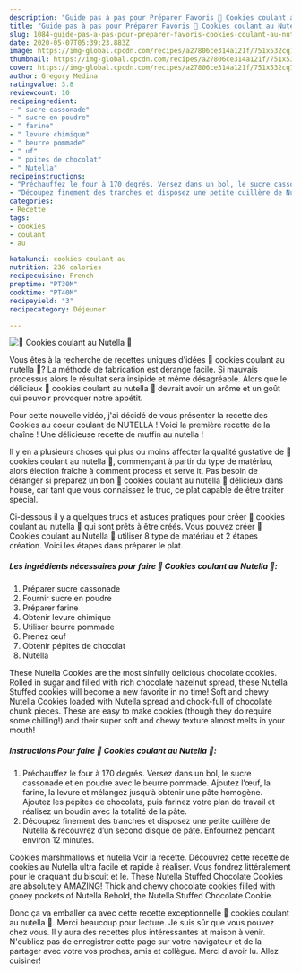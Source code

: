 ```yaml
---
description: "Guide pas à pas pour Préparer Favoris 🍫 Cookies coulant au Nutella 🍫"
title: "Guide pas à pas pour Préparer Favoris 🍫 Cookies coulant au Nutella 🍫"
slug: 1084-guide-pas-a-pas-pour-preparer-favoris-cookies-coulant-au-nutella
date: 2020-05-07T05:39:23.883Z
image: https://img-global.cpcdn.com/recipes/a27806ce314a121f/751x532cq70/🍫-cookies-coulant-au-nutella-🍫-photo-principale-de-la-recette.jpg
thumbnail: https://img-global.cpcdn.com/recipes/a27806ce314a121f/751x532cq70/🍫-cookies-coulant-au-nutella-🍫-photo-principale-de-la-recette.jpg
cover: https://img-global.cpcdn.com/recipes/a27806ce314a121f/751x532cq70/🍫-cookies-coulant-au-nutella-🍫-photo-principale-de-la-recette.jpg
author: Gregory Medina
ratingvalue: 3.8
reviewcount: 10
recipeingredient:
- " sucre cassonade"
- " sucre en poudre"
- " farine"
- " levure chimique"
- " beurre pommade"
- " uf"
- " ppites de chocolat"
- " Nutella"
recipeinstructions:
- "Préchauffez le four à 170 degrés. Versez dans un bol, le sucre cassonade et en poudre avec le beurre pommade. Ajoutez l’œuf, la farine, la levure et mélangez jusqu’à obtenir une pâte homogène. Ajoutez les pépites de chocolats, puis farinez votre plan de travail et réalisez un boudin avec la totalité de la pâte."
- "Découpez finement des tranches et disposez une petite cuillère de Nutella &amp; recouvrez d’un second disque de pâte. Enfournez pendant environ 12 minutes."
categories:
- Recette
tags:
- cookies
- coulant
- au

katakunci: cookies coulant au 
nutrition: 236 calories
recipecuisine: French
preptime: "PT30M"
cooktime: "PT40M"
recipeyield: "3"
recipecategory: Déjeuner

---
```



![🍫 Cookies coulant au Nutella 🍫](https://img-global.cpcdn.com/recipes/a27806ce314a121f/751x532cq70/🍫-cookies-coulant-au-nutella-🍫-photo-principale-de-la-recette.jpg)

Vous êtes à la recherche de recettes uniques d'idées 🍫 cookies coulant au nutella 🍫? La méthode de fabrication est dérange facile. Si mauvais processus alors le résultat sera insipide et même désagréable. Alors que le délicieux 🍫 cookies coulant au nutella 🍫 devrait avoir un arôme et un goût qui pouvoir provoquer notre appétit.

Pour cette nouvelle vidéo, j&#39;ai décidé de vous présenter la recette des Cookies au coeur coulant de NUTELLA ! Voici la première recette de la chaîne ! Une délicieuse recette de muffin au nutella !

Il y en a plusieurs choses qui plus ou moins affecter la qualité gustative de 🍫 cookies coulant au nutella 🍫, commençant à partir du type de matériau, alors élection fraîche à comment process et serve it. Pas besoin de déranger si préparez un bon 🍫 cookies coulant au nutella 🍫 délicieux dans house, car tant que vous connaissez le truc, ce plat capable de être traiter spécial.


Ci-dessous il y a quelques trucs et astuces pratiques pour créer 🍫 cookies coulant au nutella 🍫 qui sont prêts à être créés. Vous pouvez créer 🍫 Cookies coulant au Nutella 🍫 utiliser 8 type de matériau et 2 étapes création. Voici les étapes dans préparer le plat.

<!--inarticleads1-->

##### Les ingrédients nécessaires pour faire 🍫 Cookies coulant au Nutella 🍫:

1. Préparer  sucre cassonade
1. Fournir  sucre en poudre
1. Préparer  farine
1. Obtenir  levure chimique
1. Utiliser  beurre pommade
1. Prenez  œuf
1. Obtenir  pépites de chocolat
1.   Nutella


These Nutella Cookies are the most sinfully delicious chocolate cookies. Rolled in sugar and filled with rich chocolate hazelnut spread, these Nutella Stuffed cookies will become a new favorite in no time! Soft and chewy Nutella Cookies loaded with Nutella spread and chock-full of chocolate chunk pieces. These are easy to make cookies (though they do require some chilling!) and their super soft and chewy texture almost melts in your mouth! 

<!--inarticleads2-->

##### Instructions Pour faire 🍫 Cookies coulant au Nutella 🍫:

1. Préchauffez le four à 170 degrés. Versez dans un bol, le sucre cassonade et en poudre avec le beurre pommade. Ajoutez l’œuf, la farine, la levure et mélangez jusqu’à obtenir une pâte homogène. Ajoutez les pépites de chocolats, puis farinez votre plan de travail et réalisez un boudin avec la totalité de la pâte.
1. Découpez finement des tranches et disposez une petite cuillère de Nutella &amp; recouvrez d’un second disque de pâte. Enfournez pendant environ 12 minutes.


Cookies marshmallows et nutella Voir la recette. Découvrez cette recette de cookies au Nutella ultra facile et rapide à réaliser. Vous fondrez littéralement pour le craquant du biscuit et le. These Nutella Stuffed Chocolate Cookies are absolutely AMAZING! Thick and chewy chocolate cookies filled with gooey pockets of Nutella Behold, the Nutella Stuffed Chocolate Cookie. 


Donc ça va emballer ça avec cette recette exceptionnelle 🍫 cookies coulant au nutella 🍫. Merci beaucoup pour lecture. Je suis sûr que vous pouvez chez vous. Il y aura des recettes plus  intéressantes at maison à venir. N'oubliez pas de enregistrer cette page sur votre navigateur et de la partager avec votre vos proches, amis et collègue. Merci d'avoir lu. Allez cuisiner!
